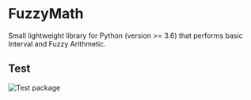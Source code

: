 # FuzzyMath

Small lightweight library for Python (version >= 3.6) that performs basic Interval and Fuzzy Arithmetic.

## Test

![Test package](https://github.com/JanCaha/FuzzyMath/workflows/Test%20package/badge.svg)